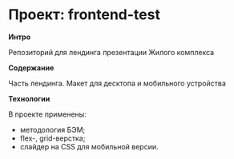 # Проект: frontend-test

**Интро**

Репозиторий для лендинга презентации Жилого комплекса


**Содержание**

Часть лендинга. Макет для десктопа и мобильного устройства


**Технологии**

В проекте применены:
* методология БЭМ;
* flex-, grid-верстка;
* слайдер на CSS для мобильной версии.



